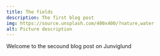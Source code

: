 ```yaml
---
title: The fields
description: The first blog post
img: https://source.unsplash.com/400x400/?nature,water
alt: Picture description
---
```


Welcome to the secound blog post on Junviglund